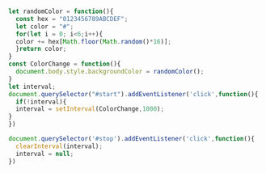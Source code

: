 <!-- https://stackblitz.com/edit/dom-project-chaiaurcode-x3yioh?file=6-unlimitedColors%2Fchaiaurcode.js -->

```javascript 

let randomColor = function(){
  const hex = "0123456789ABCDEF";
  let color = "#";
  for(let i = 0; i<6;i++){
  color += hex[Math.floor(Math.random()*16)];
  }return color;
}
const ColorChange = function(){
  document.body.style.backgroundColor = randomColor();
}
let interval;
document.querySelector("#start").addEventListener('click',function(){
  if(!interval){
  interval = setInterval(ColorChange,1000);
}
})

document.querySelector('#stop').addEventListener('click',function(){
  clearInterval(interval);
  interval = null;
})





```